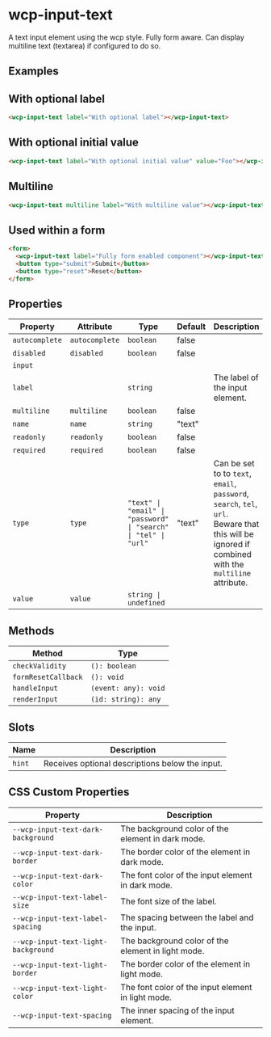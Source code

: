 # wcp-input-text

A text input element using the wcp style. Fully form aware.
Can display multiline text (textarea) if configured to do so.

## Examples

## With optional label

```html
<wcp-input-text label="With optional label"></wcp-input-text>
```

## With optional initial value

```html
<wcp-input-text label="With optional initial value" value="Foo"></wcp-input-text>
```

## Multiline

```html
<wcp-input-text multiline label="With multiline value"></wcp-input-text>
```

## Used within a form

```html
<form>
  <wcp-input-text label="Fully form enabled component"></wcp-input-text>
  <button type="submit">Submit</button>
  <button type="reset">Reset</button>
</form>
```

## Properties

| Property       | Attribute      | Type                                             | Default | Description                                      |
|----------------|----------------|--------------------------------------------------|---------|--------------------------------------------------|
| `autocomplete` | `autocomplete` | `boolean`                                        | false   |                                                  |
| `disabled`     | `disabled`     | `boolean`                                        | false   |                                                  |
| `input`        |                |                                                  |         |                                                  |
| `label`        |                | `string`                                         |         | The label of the input element.                  |
| `multiline`    | `multiline`    | `boolean`                                        | false   |                                                  |
| `name`         | `name`         | `string`                                         | "text"  |                                                  |
| `readonly`     | `readonly`     | `boolean`                                        | false   |                                                  |
| `required`     | `required`     | `boolean`                                        | false   |                                                  |
| `type`         | `type`         | `"text" \| "email" \| "password" \| "search" \| "tel" \| "url"` | "text"  | Can be set to to `text`, `email`, `password`, `search`, `tel`, `url`.<br />Beware that this will be ignored if combined with the `multiline` attribute. |
| `value`        | `value`        | `string \| undefined`                            |         |                                                  |

## Methods

| Method              | Type                 |
|---------------------|----------------------|
| `checkValidity`     | `(): boolean`        |
| `formResetCallback` | `(): void`           |
| `handleInput`       | `(event: any): void` |
| `renderInput`       | `(id: string): any`  |

## Slots

| Name   | Description                                     |
|--------|-------------------------------------------------|
| `hint` | Receives optional descriptions below the input. |

## CSS Custom Properties

| Property                            | Description                                      |
|-------------------------------------|--------------------------------------------------|
| `--wcp-input-text-dark-background`  | The background color of the element in dark mode. |
| `--wcp-input-text-dark-border`      | The border color of the element in dark mode.    |
| `--wcp-input-text-dark-color`       | The font color of the input element in dark mode. |
| `--wcp-input-text-label-size`       | The font size of the label.                      |
| `--wcp-input-text-label-spacing`    | The spacing between the label and the input.     |
| `--wcp-input-text-light-background` | The background color of the element in light mode. |
| `--wcp-input-text-light-border`     | The border color of the element in light mode.   |
| `--wcp-input-text-light-color`      | The font color of the input element in light mode. |
| `--wcp-input-text-spacing`          | The inner spacing of the input element.          |
